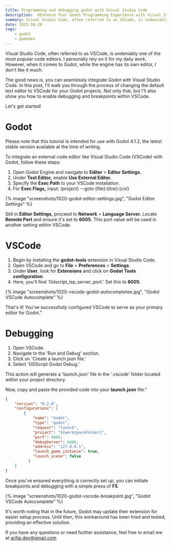 ```yaml
---
title: Programming and debugging godot with Visual Studio Code
description:  UEnhance Your Godot Programming Experience with Visual Studio Code (VSCode)
summary: Visual Studio Code, often referred to as VSCode, is undeniably one of the most popular code editors. 
date: 2023-10-20
tags:
    - godot
    - gamedev
---
```


Visual Studio Code, often referred to as VSCode, is undeniably one of the most popular code editors. I personally rely on it for my daily work. However, when it comes to Godot, while the engine has its own editor, I don't like it much.

The good news is, you can seamlessly integrate Godot with Visual Studio Code. In this post, I'll walk you through the process of changing the default text editor to VSCode for your Godot projects. Not only that, but I'll also show you how to enable debugging and breakpoints within VSCode.

Let's get started!


# Godot 

Please note that this tutorial is intended for use with Godot 4.1.2, the latest stable version available at the time of writing.

To integrate an external code editor like Visual Studio Code (VSCode) with Godot, follow these steps:
1. Open Godot Engine and navigate to **Editor** > **Editor Settings.**
2. Under **Text Editor,** enable **Use External Editor.**
3. Specify the **Exec Path** to your VSCode installation.
4. For **Exec Flags,** input: {project} --goto {file}:{line}:{col}

{% image "screenshots/1020-godot-editor-settings.jpg", "Godot Editor Settings" %}

Still in **Editor Settings,** proceed to **Network** > **Language Server.** Locate **Remote Port** and ensure it's set to **6005.** This port value will be used in another setting within VSCode.

# VSCode

1. Begin by installing the **godot-tools** extension in Visual Studio Code.
2. Open VSCode and go to **File** > **Preferences** > **Settings**.
3. Under **User**, look for **Extensions** and click on **Godot Tools configuration**.
4. Here, you'll find 'Gdscript_lsp_server_port.' Set this to **6005**.

{% image "screenshots/1020-vscode-godot-autocompletee.jpg", "Godot VSCode Autocomplete" %}

That's it! You've successfully configured VSCode to serve as your primary editor for Godot."

# Debugging

1. Open VSCode.
2. Navigate to the 'Run and Debug' section.
3. Click on 'Create a launch.json file.'
4. Select 'GDScript Godot Debug.'

This action will generate a 'launch.json' file in the '.vscode' folder located within your project directory.

Now, copy and paste the provided code into your **launch.json** file."
```json
{
	"version": "0.2.0",
	"configurations": [
		{
			"name": "Godot",
			"type": "godot",
			"request": "launch",
			"project": "${workspaceFolder}",
			"port": 6006,
			"debugServer": 6006,
			"address": "127.0.0.1",
			"launch_game_instance": true,
			"launch_scene": false
		  }
	]
}
```

Once you've ensured everything is correctly set up, you can initiate breakpoints and debugging with a simple press of **F5**.  

{% image "screenshots/1020-godot-vscode-breakpoint.jpg", "Godot VSCode Autocomplete" %}

It's worth noting that in the future, Godot may update their extension for easier setup process. Until then, this workaround has been tried and tested, providing an effective solution.

If you have any questions or need further assistance, feel free to email me at <arifai.dev@gmail.com>